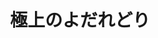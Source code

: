 ---
id: 037
title: "極上のよだれどり"
date_cooked: 2025-07-09
image: /images/cooklog/037-gokujou-no-yodaredori.jpg
tags: [肉, 鶏むね肉]
cook_logs:
  - date: 2025-09-02
    rating: 3
    notes: >
      Objectively the taste is usual but for chicken that's not fried it tastes pretty good.
    image: /images/cooklog/037-gokujou-no-yodaredori.jpg
---